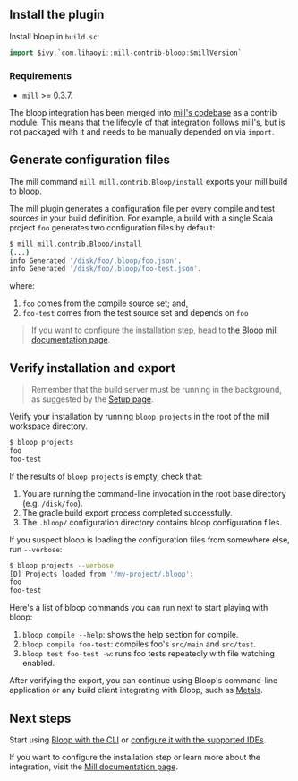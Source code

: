## Install the plugin

Install bloop in `build.sc`:

```scala
import $ivy.`com.lihaoyi::mill-contrib-bloop:$millVersion`
```

### Requirements

* `mill` >= 0.3.7.

The bloop integration has been merged into [mill's codebase](http://www.lihaoyi.com/mill/page/contrib-modules.html#bloop) as a contrib module.  This means that the lifecyle of that integration follows mill's, but is not packaged with it and needs to be manually depended on via `import`.

## Generate configuration files

The mill command `mill mill.contrib.Bloop/install` exports your mill build to bloop.

The mill plugin generates a configuration file per every compile and test sources in your build
definition. For example, a build with a single Scala project `foo` generates two configuration files
by default:

```bash
$ mill mill.contrib.Bloop/install
(...)
info Generated '/disk/foo/.bloop/foo.json'.
info Generated '/disk/foo/.bloop/foo-test.json'.
```

where:
1. `foo` comes from the compile source set; and,
1. `foo-test` comes from the test source set and depends on `foo`

> If you want to configure the installation step, head to [the Bloop mill documentation
page](docs/build-tools/mill.md).

## Verify installation and export

> Remember that the build server must be running in the background, as suggested by the [Setup
page](/setup).

Verify your installation by running `bloop projects` in the root of the mill workspace directory.

```bash
$ bloop projects
foo
foo-test
```

If the results of `bloop projects` is empty, check that:

1. You are running the command-line invocation in the root base directory (e.g. `/disk/foo`).
1. The gradle build export process completed successfully.
1. The `.bloop/` configuration directory contains bloop configuration files.

If you suspect bloop is loading the configuration files from somewhere else, run `--verbose`:

```bash
$ bloop projects --verbose
[D] Projects loaded from '/my-project/.bloop':
foo
foo-test
```

Here's a list of bloop commands you can run next to start playing with bloop:

1. `bloop compile --help`: shows the help section for compile.
1. `bloop compile foo-test`: compiles foo's `src/main` and `src/test`.
1. `bloop test foo-test -w`: runs foo tests repeatedly with file watching enabled.

After verifying the export, you can continue using Bloop's command-line application or any build
client integrating with Bloop, such as [Metals](https://scalameta.org/metals/).

## Next steps

Start using [Bloop with the CLI](docs/usage) or [configure it with the supported
IDEs](docs/ides/overview).

If you want to configure the installation step or learn more about the integration, visit the
[Mill documentation page](docs/build-tools/mill).
